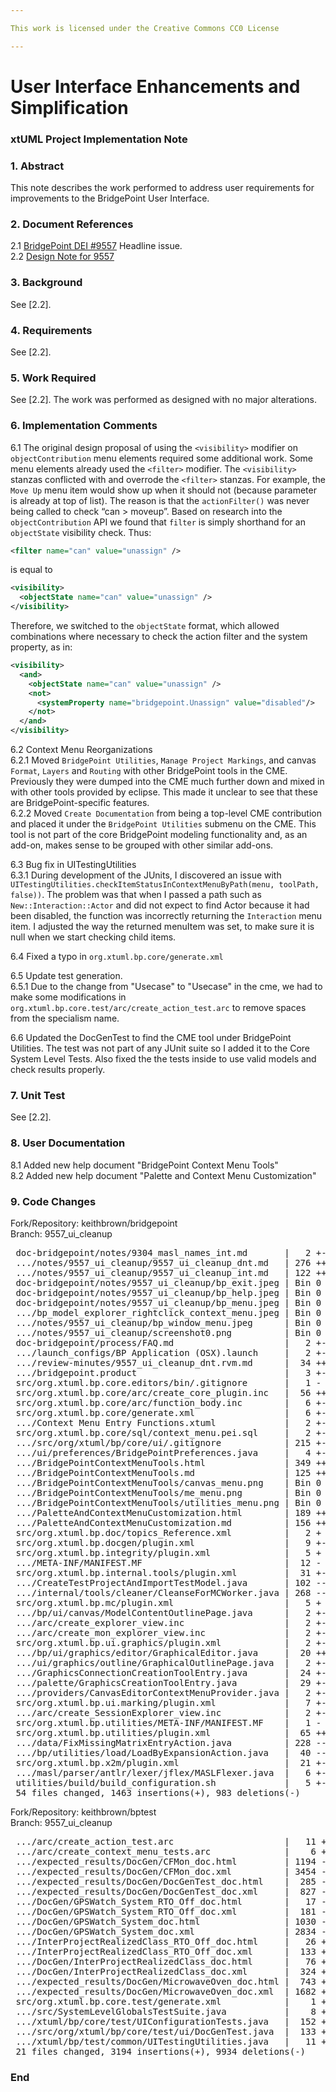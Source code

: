 ```yaml
---

This work is licensed under the Creative Commons CC0 License

---
```


# User Interface Enhancements and Simplification 
### xtUML Project Implementation Note


### 1. Abstract

This note describes the work performed to address user requirements for
improvements to the BridgePoint User Interface.  

### 2. Document References

<a id="2.1"></a>2.1 [BridgePoint DEI #9557](https://support.onefact.net/issues/9557) Headline issue.  
<a id="2.2"></a>2.2 [Design Note for 9557](9557_ui_cleanup_dnt.md)  

### 3. Background

See [2.2].  

### 4. Requirements

See [2.2].  

### 5. Work Required

See [2.2].  The work was performed as designed with no major alterations.    

### 6. Implementation Comments

6.1  The original design proposal of using the `<visibility>` modifier on 
  `objectContribution` menu elements required some additional work.  Some menu
  elements already used the `<filter>` modifier.  The `<visibility>` stanzas 
  conflicted with and overrode the `<filter>` stanzas.  For example, the `Move Up` 
  menu item would show up when it should not (because parameter is already at top 
  of list).  The reason is that the `actionFilter()` was never being called to 
  check “can > moveup”. Based on research into the `objectContribution` API we
  found that `filter` is simply shorthand for an `objectState` visibility check.  Thus:  
   
```xml  
<filter name="can" value="unassign" />
```  
is equal to  
```xml  
<visibility>
  <objectState name="can" value="unassign" />
</visibility>
```  

  Therefore, we switched to the `objectState` format, which allowed combinations 
  where necessary to check the action filter and the system property, as in:  
  
```xml
<visibility>
  <and>
    <objectState name="can" value="unassign" />
    <not>
      <systemProperty name="bridgepoint.Unassign" value="disabled"/>
    </not>
  </and>
</visibility>
```
  
6.2  Context Menu Reorganizations  
6.2.1  Moved `BridgePoint Utilities`, `Manage Project Markings`, and canvas `Format`, `Layers` 
  and `Routing` with other BridgePoint tools in the CME.  Previously they were dumped into the 
  CME much further down and mixed in with other tools provided by eclipse.  This made it unclear
  to see that these are BridgePoint-specific features.  
6.2.2  Moved `Create Documentation` from being a top-level CME contribution and placed it under 
  the `BridgePoint Utilities` submenu on the CME.  This tool is not part of the core BridgePoint
  modeling functionality and, as an add-on, makes sense to be grouped with other similar add-ons.  

6.3  Bug fix in UITestingUtilities  
6.3.1  During development of the JUnits, I discovered an issue with 
  `UITestingUtilities.checkItemStatusInContextMenuByPath(menu, toolPath, false))`.  The problem was
  that when I passed a path such as `New::Interaction::Actor` and did not expect to find Actor because
  it had been disabled, the function was incorrectly returning the `Interaction` menu item.  I 
  adjusted the way the returned menuItem was set, to make sure it is null when we start checking 
  child items.  

6.4  Fixed a typo in `org.xtuml.bp.core/generate.xml`  

6.5  Update test generation.  
6.5.1  Due to the change from "Usecase" to "Usecase" in the cme, we had to make some modifications
  in `org.xtuml.bp.core.test/arc/create_action_test.arc` to remove spaces from the specialism name.  
  
6.6  Updated the DocGenTest to find the CME tool under BridgePoint Utilities. The test was not part
  of any JUnit suite so I added it to the Core System Level Tests.  Also fixed the the tests inside
  to use valid models and check results properly. 


### 7. Unit Test

See [2.2].

### 8. User Documentation

8.1  Added new help document "BridgePoint Context Menu Tools"  
8.2  Added new help document "Palette and Context Menu Customization"  

### 9. Code Changes

Fork/Repository: keithbrown/bridgepoint  
Branch: 9557_ui_cleanup   

<pre>
 doc-bridgepoint/notes/9304_masl_names_int.md       |   2 +-
 .../notes/9557_ui_cleanup/9557_ui_cleanup_dnt.md   | 276 ++++++++++++++++
 .../notes/9557_ui_cleanup/9557_ui_cleanup_int.md   | 122 +++++++
 doc-bridgepoint/notes/9557_ui_cleanup/bp_exit.jpeg | Bin 0 -> 13389 bytes
 doc-bridgepoint/notes/9557_ui_cleanup/bp_help.jpeg | Bin 0 -> 20946 bytes
 doc-bridgepoint/notes/9557_ui_cleanup/bp_menu.jpeg | Bin 0 -> 4049 bytes
 .../bp_model_explorer_rightclick_context_menu.jpeg | Bin 0 -> 12900 bytes
 .../notes/9557_ui_cleanup/bp_window_menu.jpeg      | Bin 0 -> 17748 bytes
 .../notes/9557_ui_cleanup/screenshot0.png          | Bin 0 -> 36249 bytes
 doc-bridgepoint/process/FAQ.md                     |   2 +-
 .../launch_configs/BP Application (OSX).launch     |   2 +-
 .../review-minutes/9557_ui_cleanup_dnt.rvm.md      |  34 ++
 .../bridgepoint.product                            |   3 +-
 src/org.xtuml.bp.core.editors/bin/.gitignore       |   1 -
 src/org.xtuml.bp.core/arc/create_core_plugin.inc   |  56 +++-
 src/org.xtuml.bp.core/arc/function_body.inc        |   6 +-
 src/org.xtuml.bp.core/generate.xml                 |   6 +-
 .../Context Menu Entry Functions.xtuml             |   2 +-
 src/org.xtuml.bp.core/sql/context_menu.pei.sql     |   2 +-
 .../src/org/xtuml/bp/core/ui/.gitignore            | 215 +------------
 .../ui/preferences/BridgePointPreferences.java     |   4 +-
 .../BridgePointContextMenuTools.html               | 349 +++++++++++++++++++++
 .../BridgePointContextMenuTools.md                 | 125 ++++++++
 .../BridgePointContextMenuTools/canvas_menu.png    | Bin 0 -> 272107 bytes
 .../BridgePointContextMenuTools/me_menu.png        | Bin 0 -> 386604 bytes
 .../BridgePointContextMenuTools/utilities_menu.png | Bin 0 -> 360408 bytes
 .../PaletteAndContextMenuCustomization.html        | 189 +++++++++++
 .../PaletteAndContextMenuCustomization.md          | 156 +++++++++
 src/org.xtuml.bp.doc/topics_Reference.xml          |   2 +
 src/org.xtuml.bp.docgen/plugin.xml                 |   9 +-
 src/org.xtuml.bp.integrity/plugin.xml              |   5 +
 .../META-INF/MANIFEST.MF                           |  12 -
 src/org.xtuml.bp.internal.tools/plugin.xml         |  31 +-
 .../CreateTestProjectAndImportTestModel.java       | 102 ------
 .../internal/tools/cleaner/CleanseForMCWorker.java | 268 ----------------
 src/org.xtuml.bp.mc/plugin.xml                     |   5 +
 .../bp/ui/canvas/ModelContentOutlinePage.java      |   2 +-
 .../arc/create_explorer_view.inc                   |   2 +-
 .../arc/create_mon_explorer_view.inc               |   2 +-
 src/org.xtuml.bp.ui.graphics/plugin.xml            |   2 +-
 .../bp/ui/graphics/editor/GraphicalEditor.java     |  20 ++
 .../ui/graphics/outline/GraphicalOutlinePage.java  |   2 +-
 .../GraphicsConnectionCreationToolEntry.java       |  24 +-
 .../palette/GraphicsCreationToolEntry.java         |  29 +-
 .../providers/CanvasEditorContextMenuProvider.java |   2 +-
 src/org.xtuml.bp.ui.marking/plugin.xml             |   7 +-
 .../arc/create_SessionExplorer_view.inc            |   2 +-
 src/org.xtuml.bp.utilities/META-INF/MANIFEST.MF    |   1 -
 src/org.xtuml.bp.utilities/plugin.xml              |  65 ++--
 .../data/FixMissingMatrixEntryAction.java          | 228 --------------
 .../bp/utilities/load/LoadByExpansionAction.java   |  40 ---
 src/org.xtuml.bp.x2m/plugin.xml                    |  21 +-
 .../masl/parser/antlr/lexer/jflex/MASLFlexer.java  |   6 +-
 utilities/build/build_configuration.sh             |   5 +-
 54 files changed, 1463 insertions(+), 983 deletions(-)
</pre>

Fork/Repository: keithbrown/bptest  
Branch: 9557_ui_cleanup   

<pre>
 .../arc/create_action_test.arc                     |   11 +-
 .../arc/create_context_menu_tests.arc              |    6 +-
 .../expected_results/DocGen/CFMon_doc.html         | 1194 -------
 .../expected_results/DocGen/CFMon_doc.xml          | 3454 --------------------
 .../expected_results/DocGen/DocGenTest_doc.html    |  285 --
 .../expected_results/DocGen/DocGenTest_doc.xml     |  827 -----
 .../DocGen/GPSWatch_System_RTO_Off_doc.html        |   17 -
 .../DocGen/GPSWatch_System_RTO_Off_doc.xml         |  181 -
 .../DocGen/GPSWatch_System_doc.html                | 1030 ------
 .../DocGen/GPSWatch_System_doc.xml                 | 2834 ----------------
 .../InterProjectRealizedClass_RTO_Off_doc.html     |   26 +
 .../InterProjectRealizedClass_RTO_Off_doc.xml      |  133 +
 .../DocGen/InterProjectRealizedClass_doc.html      |   76 +
 .../DocGen/InterProjectRealizedClass_doc.xml       |  324 ++
 .../expected_results/DocGen/MicrowaveOven_doc.html |  743 +++++
 .../expected_results/DocGen/MicrowaveOven_doc.xml  | 1682 ++++++++++
 src/org.xtuml.bp.core.test/generate.xml            |    1 +
 .../src/SystemLevelGlobalsTestSuite.java           |    8 +-
 .../xtuml/bp/core/test/UIConfigurationTests.java   |  152 +
 .../src/org/xtuml/bp/core/test/ui/DocGenTest.java  |  133 +-
 .../xtuml/bp/test/common/UITestingUtilities.java   |   11 +-
 21 files changed, 3194 insertions(+), 9934 deletions(-)
</pre>

### End

